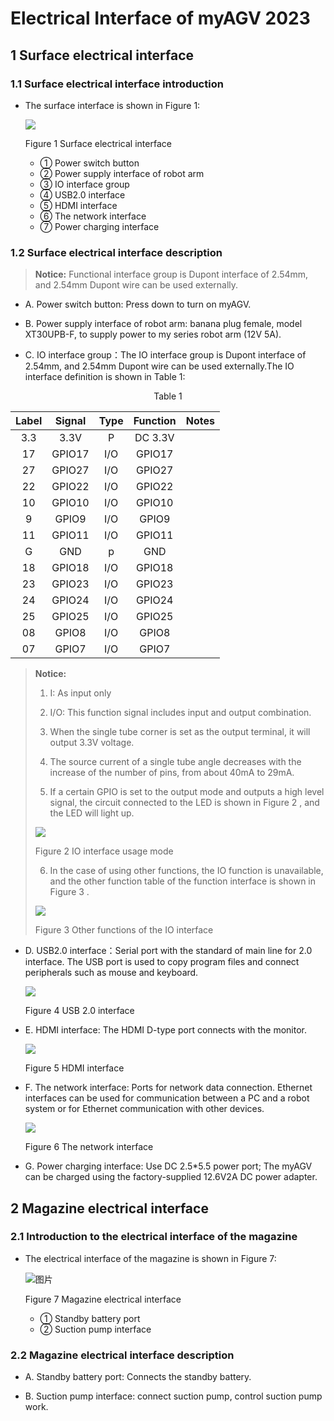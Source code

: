 # Electrical Interface of myAGV 2023

## 1 Surface electrical interface

### 1.1 Surface electrical interface introduction

* The surface interface is shown in Figure 1:

  <img src="../../../resourse/20-myAgv2023/PI/dianqi_1.png" style="zoom:100%;" /> 

  Figure 1 Surface electrical interface
  - ① Power switch button
  - ② Power supply interface of robot arm
  - ③ IO interface group 
  - ④ USB2.0 interface
  - ⑤ HDMI interface
  - ⑥ The network interface
  - ⑦ Power charging interface

### 1.2 Surface electrical interface description

> **Notice:** Functional interface group is Dupont interface of 2.54mm, and 2.54mm Dupont wire can be used externally.

* A. Power switch button: Press down to turn on myAGV.

* B. Power supply interface of robot arm: banana plug female, model XT30UPB-F, to supply power to my series robot arm (12V 5A).

* C. IO interface group：The IO interface group is Dupont interface of 2.54mm, and 2.54mm Dupont wire can be used externally.The IO interface definition is shown in Table 1:

<center>Table 1</center>

| Label | Signal | Type | Function | Notes |
| :---: | :----: | :--: | :------: | :----: |
| 3.3 | 3.3V | P | DC 3.3V |  |
| 17 | GPIO17 | I/O | GPIO17 |  |
| 27 | GPIO27 | I/O | GPIO27 |  |
| 22 | GPIO22 | I/O | GPIO22 |  |
| 10 | GPIO10 | I/O | GPIO10 |  |
| 9 | GPIO9 | I/O | GPIO9 |  |
| 11 | GPIO11 | I/O | GPIO11 |  |
| G | GND  | p | GND |  |
| 18 | GPIO18 | I/O | GPIO18 |  |
| 23 | GPIO23 | I/O | GPIO23 |  |
| 24 | GPIO24 | I/O | GPIO24 |  |
| 25 | GPIO25 | I/O | GPIO25 |  |
| 08 | GPIO8 | I/O | GPIO8 |  |
| 07 | GPIO7 | I/O | GPIO7 |  |

> **Notice:** 
> 1. I: As input only
> 
> 2. I/O: This function signal includes input and output combination.
> 
> 3. When the single tube corner is set as the output terminal, it will output 3.3V voltage.
> 
> 4. The source current of a single tube angle decreases with the increase of the number of pins, from about 40mA to 29mA.
> 
> 5. If a certain GPIO is set to the output mode and outputs a high level signal, the circuit connected to the LED is shown in Figure 2 , and the LED will light up.
> 
> <img src="../../../resourse/20-myAgv2023/PI/IO.png" style="zoom:100%;" />
>
>Figure 2 IO interface usage mode
> 
> 6. In the case of using other functions, the IO function is unavailable, and the other function table of the function interface is shown in Figure 3 .
> 
> <img src="../../../resourse/20-myAgv2023/PI/IO_other.png" style="zoom:100%;" />
> 
> Figure 3 Other functions of the IO interface

* D. USB2.0 interface：Serial port with the standard of main line for 2.0 interface. The USB port is used to copy program files and connect peripherals such as mouse and keyboard.

  <img src="../../../resourse/20-myAgv2023/PI/USB.png" style="zoom:100%;" /> 

  Figure 4 USB 2.0 interface

* E. HDMI interface: The HDMI D-type port connects with the monitor. 

  <img src="../../../resourse/20-myAgv2023/PI/HDMI.png" style="zoom:100%;" /> 

  Figure 5 HDMI interface

* F. The network interface: Ports for network data connection. Ethernet interfaces can be used for communication between a PC and a robot system or for Ethernet communication with other devices.

  <img src="../../../resourse/20-myAgv2023/PI/Ethernet.png" style="zoom:100%;" />

  Figure 6 The network interface

* G. Power charging interface: Use DC 2.5*5.5 power port; The myAGV can be charged using the factory-supplied 12.6V2A DC power adapter.

## 2 Magazine electrical interface

### 2.1 Introduction to the electrical interface of the magazine

* The electrical interface of the magazine is shown in Figure 7:

  ![图片](../../../resourse/20-myAgv2023/PI/pump.png)

  Figure 7 Magazine electrical interface
  - ① Standby battery port
  - ② Suction pump interface

### 2.2 Magazine electrical interface description

* A. Standby battery port: Connects the standby battery.

* B. Suction pump interface: connect suction pump, control suction pump work.